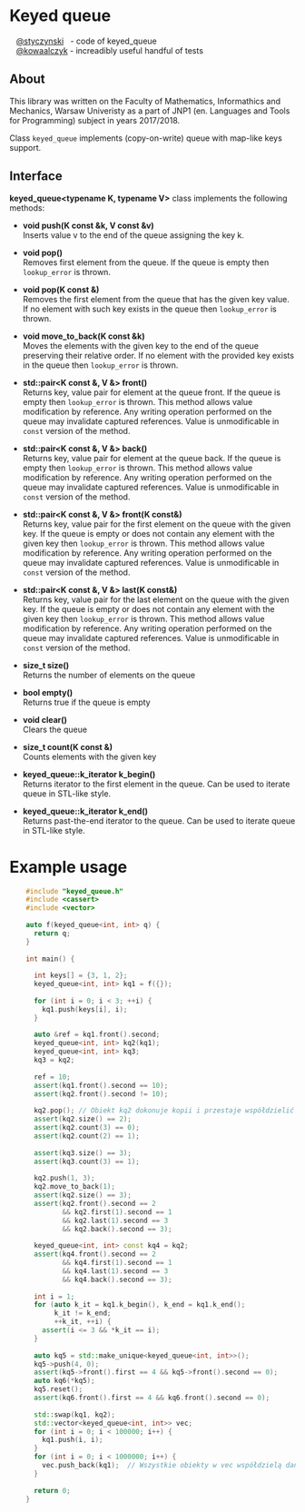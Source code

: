 # Keyed queue

&nbsp;&nbsp;&nbsp;[@styczynski](https://github.com/styczynski)&nbsp;&nbsp;&nbsp;-&nbsp;code of keyed_queue<br>
&nbsp;&nbsp;&nbsp;[@kowaalczyk](https://github.com/kowaalczyk)&nbsp;-&nbsp;increadibly useful handful of tests

## About

This library was written on the Faculty of Mathematics, Informathics and Mechanics, Warsaw Univeristy 
as a part of JNP1 (en. Languages and Tools for Programming) subject in years 2017/2018.

Class `keyed_queue` implements (copy-on-write) queue with map-like keys support. 

## Interface

**keyed_queue<typename K, typename V>** class implements the following methods:

- **void push(K const &k, V const &v)**<br>
   Inserts value v to the end of the queue assigning the key k. 


- **void pop()**<br>
   Removes first element from the queue. If the queue is empty then `lookup_error` is thrown.


- **void pop(K const &)**<br>
   Removes the first element from the queue that has the given key value. If no element with such key exists in the queue then `lookup_error` is thrown.


- **void move_to_back(K const &k)**<br>
   Moves the elements with the given key to the end of the queue preserving their relative order. If no element with the provided key exists in the queue then `lookup_error` is thrown.


- **std::pair<K const &, V &>  front()**<br>
   Returns key, value pair for element at the queue front. If the queue is empty then `lookup_error` is thrown. This method allows value modification by reference. Any writing operation performed on the queue may invalidate captured references. Value is unmodificable in `const` version of the method.

- **std::pair<K const &, V &>  back()**<br>
   Returns key, value pair for element at the queue back. If the queue is empty then `lookup_error` is thrown. This method allows value modification by reference. Any writing operation performed on the queue may invalidate captured references. Value is unmodificable in `const` version of the method.

- **std::pair<K const &, V &> front(K const&)**<br>
   Returns key, value pair for the first element on the queue with the given key. If the queue is empty or does not contain any element with the given key then `lookup_error` is thrown. This method allows value modification by reference. Any writing operation performed on the queue may invalidate captured references. Value is unmodificable in `const` version of the method.

- **std::pair<K const &, V &> last(K const&)**<br>
   Returns key, value pair for the last element on the queue with the given key. If the queue is empty or does not contain any element with the given key then `lookup_error` is thrown. This method allows value modification by reference. Any writing operation performed on the queue may invalidate captured references. Value is unmodificable in `const` version of the method.

- **size_t size()**<br>
   Returns the number of elements on the queue


- **bool empty()**<br>
   Returns true if the queue is empty


- **void clear()**<br>
   Clears the queue

- **size_t count(K const &)**<br>
   Counts elements with the given key

- **keyed_queue::k_iterator k_begin()**<br>
   Returns iterator to the first element in the queue. Can be used to iterate queue in STL-like style.

- **keyed_queue::k_iterator k_end()**<br>
   Returns past-the-end iterator to the queue. Can be used to iterate queue in STL-like style.

# Example usage 

```c++
    #include "keyed_queue.h"
    #include <cassert>
    #include <vector>
    
    auto f(keyed_queue<int, int> q) {
      return q;
    }
    
    int main() {
      
      int keys[] = {3, 1, 2};
      keyed_queue<int, int> kq1 = f({});
    
      for (int i = 0; i < 3; ++i) {
        kq1.push(keys[i], i);
      }
      
      auto &ref = kq1.front().second;
      keyed_queue<int, int> kq2(kq1);
      keyed_queue<int, int> kq3;
      kq3 = kq2;
    
      ref = 10;
      assert(kq1.front().second == 10);
      assert(kq2.front().second != 10);
    
      kq2.pop(); // Obiekt kq2 dokonuje kopii i przestaje współdzielić dane z kq3.
      assert(kq2.size() == 2);
      assert(kq2.count(3) == 0);
      assert(kq2.count(2) == 1);
    
      assert(kq3.size() == 3);
      assert(kq3.count(3) == 1);
    
      kq2.push(1, 3);
      kq2.move_to_back(1);
      assert(kq2.size() == 3);
      assert(kq2.front().second == 2
             && kq2.first(1).second == 1
             && kq2.last(1).second == 3
             && kq2.back().second == 3);
    
      keyed_queue<int, int> const kq4 = kq2;
      assert(kq4.front().second == 2
             && kq4.first(1).second == 1
             && kq4.last(1).second == 3
             && kq4.back().second == 3);
    
      int i = 1;
      for (auto k_it = kq1.k_begin(), k_end = kq1.k_end();
           k_it != k_end;
           ++k_it, ++i) {
        assert(i <= 3 && *k_it == i);
      }
    
      auto kq5 = std::make_unique<keyed_queue<int, int>>();
      kq5->push(4, 0);
      assert(kq5->front().first == 4 && kq5->front().second == 0);
      auto kq6(*kq5);
      kq5.reset();
      assert(kq6.front().first == 4 && kq6.front().second == 0);
    
      std::swap(kq1, kq2);
      std::vector<keyed_queue<int, int>> vec;
      for (int i = 0; i < 100000; i++) {
        kq1.push(i, i);
      }
      for (int i = 0; i < 1000000; i++) {
        vec.push_back(kq1);  // Wszystkie obiekty w vec współdzielą dane.
      }
    
      return 0;
    }
    
```

